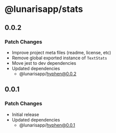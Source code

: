 # @lunarisapp/stats

## 0.0.2

### Patch Changes

- Improve project meta files (readme, license, etc)
- Remove global exported instance of `TextStats`
- Move jest to dev dependencies
- Updated dependencies
  - @lunarisapp/hyphen@0.0.2

## 0.0.1

### Patch Changes

- Initial release
- Updated dependencies
  - @lunarisapp/hyphen@0.0.1
